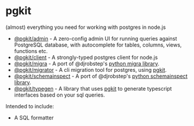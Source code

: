 # pgkit
(almost) everything you need for working with postgres in node.js

<!-- codegen:start {preset: monorepoTOC} -->
- [@pgkit/admin](https://github.com/mmkal/slonik-tools/tree/pgkit/packages/admin#readme) - A zero-config admin UI for running queries against PostgreSQL database, with autocomplete for tables, columns, views, functions etc.
- [@pgkit/client](https://github.com/mmkal/slonik-tools/tree/pgkit/packages/client#readme) - A strongly-typed postgres client for node.js
- [@pgkit/migra](https://github.com/mmkal/slonik-tools/tree/pgkit/packages/migra#readme) - A port of @djrobstep's [python migra library](https://github.com/djrobstep/migra).
- [@pgkit/migrator](https://github.com/mmkal/slonik-tools/tree/pgkit/packages/migrator#readme) - A cli migration tool for postgres, using [pgkit](https://npmjs.com/package/@pgkit/client).
- [@pgkit/schemainspect](./packages/schemainspect) - A port of @djrobstep's [python schemainspect library](https://github.com/djrobstep/schemainspect).
- [@pgkit/typegen](https://github.com/mmkal/slonik-tools/tree/pgkit/packages/typegen#readme) - A library that uses [pgkit](https://npmjs.com/package/@pgkit/client) to generate typescript interfaces based on your sql queries.
<!-- codegen:end -->

Intended to include:

- A SQL formatter
